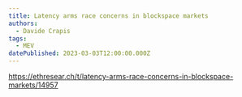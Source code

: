 ```yaml
---
title: Latency arms race concerns in blockspace markets
authors:
  - Davide Crapis
tags:
  - MEV
datePublished: 2023-03-03T12:00:00.000Z
---
```


<https://ethresear.ch/t/latency-arms-race-concerns-in-blockspace-markets/14957>
